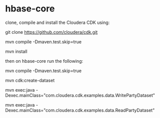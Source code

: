hbase-core
==========

clone, compile and install the Cloudera CDK using:

git clone https://github.com/cloudera/cdk.git

mvn compile -Dmaven.test.skip=true

mvn install

then on hbase-core run the following:

mvn compile -Dmaven.test.skip=true

mvn cdk:create-dataset

mvn exec:java -Dexec.mainClass="com.cloudera.cdk.examples.data.WritePartyDataset"

mvn exec:java -Dexec.mainClass="com.cloudera.cdk.examples.data.ReadPartyDataset"



 
